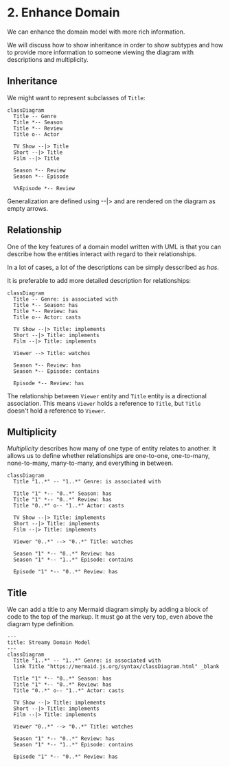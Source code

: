 # 2. Enhance Domain

We can enhance the domain model with more rich information.

We will discuss how to show inheritance in order to show subtypes and how to provide more information to someone viewing the diagram with descriptions and multiplicity.

## Inheritance

We might want to represent subclasses of `Title`:

```mermaid
classDiagram
  Title -- Genre
  Title *-- Season
  Title *-- Review
  Title o-- Actor

  TV Show --|> Title
  Short --|> Title
  Film --|> Title

  Season *-- Review
  Season *-- Episode

  %%Episode *-- Review
```

Generalization are defined using --|> and are rendered on the diagram as empty arrows.

## Relationship

One of the key features of a domain model written with UML is that you can describe how the entities interact with regard to their relationships.

In a lot of cases, a lot of the descriptions can be simply desscribed as _has_.

It is preferable to add more detailed description for relationships:

```mermaid
classDiagram
  Title -- Genre: is associated with
  Title *-- Season: has
  Title *-- Review: has
  Title o-- Actor: casts

  TV Show --|> Title: implements
  Short --|> Title: implements
  Film --|> Title: implements
  
  Viewer --> Title: watches

  Season *-- Review: has
  Season *-- Episode: contains

  Episode *-- Review: has
```

The relationship between `Viewer` entity and `Title` entity is a directional association. This means `Viewer` holds a reference to `Title`, but `Title` doesn't hold a reference to `Viewer`.

## Multiplicity

_Multiplicity_ describes how many of one type of entity relates to another. It allows us to define whether relationships are one-to-one, one-to-many, none-to-many, many-to-many, and everything in between.

```mermaid
classDiagram
  Title "1..*" -- "1..*" Genre: is associated with

  Title "1" *-- "0..*" Season: has
  Title "1" *-- "0..*" Review: has
  Title "0..*" o-- "1..*" Actor: casts

  TV Show --|> Title: implements
  Short --|> Title: implements
  Film --|> Title: implements
  
  Viewer "0..*" --> "0..*" Title: watches

  Season "1" *-- "0..*" Review: has
  Season "1" *-- "1..*" Episode: contains

  Episode "1" *-- "0..*" Review: has
```

## Title

We can add a title to any Mermaid diagram simply by adding a block of code to the top of the markup. It must go at the very top, even above the diagram type definition.

```mermaid
---
title: Streamy Domain Model
---
classDiagram
  Title "1..*" -- "1..*" Genre: is associated with
  link Title "https://mermaid.js.org/syntax/classDiagram.html" _blank

  Title "1" *-- "0..*" Season: has
  Title "1" *-- "0..*" Review: has
  Title "0..*" o-- "1..*" Actor: casts

  TV Show --|> Title: implements
  Short --|> Title: implements
  Film --|> Title: implements
  
  Viewer "0..*" --> "0..*" Title: watches

  Season "1" *-- "0..*" Review: has
  Season "1" *-- "1..*" Episode: contains

  Episode "1" *-- "0..*" Review: has
```
